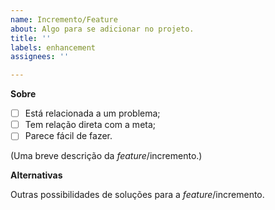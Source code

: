 ```yaml
---
name: Incremento/Feature
about: Algo para se adicionar no projeto.
title: ''
labels: enhancement
assignees: ''

---
```


**Sobre**

- [ ] Está relacionada a um problema;
- [ ] Tem relação direta com a meta;
- [ ] Parece fácil de fazer.

(Uma breve descrição da _feature_/incremento.)

**Alternativas**

Outras possibilidades de soluções para a _feature_/incremento.
